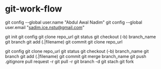 # git-work-flow

git config --global user.name "Abdul Awal Nadim"
git config --global user.email "sadim.ice.nstu@gmail.com"

git init
git config
git clone repo_url
git status
git checkout (-b) branch_name
git branch
git add (.|filename)
git commit
git clone repo_url

git config
git clone repo_url
git status
git checkout (-b) branch_name
git branch 
git add (.|filename)
git commit
git merge branch_name
git push
.gitignore
pull request -r
git pull -r
git branch -d <branch>
git stach
git fork

